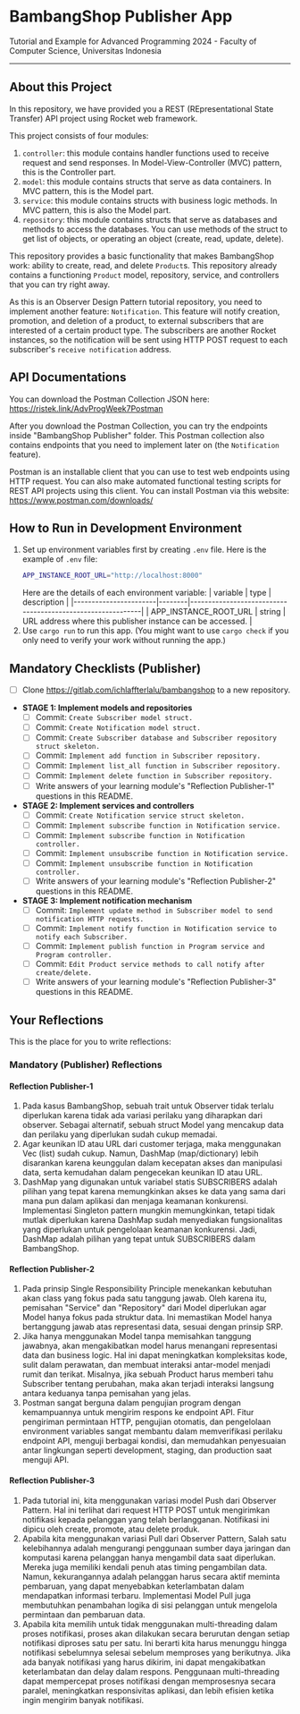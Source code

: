 # BambangShop Publisher App
Tutorial and Example for Advanced Programming 2024 - Faculty of Computer Science, Universitas Indonesia

---

## About this Project
In this repository, we have provided you a REST (REpresentational State Transfer) API project using Rocket web framework.

This project consists of four modules:
1.  `controller`: this module contains handler functions used to receive request and send responses.
    In Model-View-Controller (MVC) pattern, this is the Controller part.
2.  `model`: this module contains structs that serve as data containers.
    In MVC pattern, this is the Model part.
3.  `service`: this module contains structs with business logic methods.
    In MVC pattern, this is also the Model part.
4.  `repository`: this module contains structs that serve as databases and methods to access the databases.
    You can use methods of the struct to get list of objects, or operating an object (create, read, update, delete).

This repository provides a basic functionality that makes BambangShop work: ability to create, read, and delete `Product`s.
This repository already contains a functioning `Product` model, repository, service, and controllers that you can try right away.

As this is an Observer Design Pattern tutorial repository, you need to implement another feature: `Notification`.
This feature will notify creation, promotion, and deletion of a product, to external subscribers that are interested of a certain product type.
The subscribers are another Rocket instances, so the notification will be sent using HTTP POST request to each subscriber's `receive notification` address.

## API Documentations

You can download the Postman Collection JSON here: https://ristek.link/AdvProgWeek7Postman

After you download the Postman Collection, you can try the endpoints inside "BambangShop Publisher" folder.
This Postman collection also contains endpoints that you need to implement later on (the `Notification` feature).

Postman is an installable client that you can use to test web endpoints using HTTP request.
You can also make automated functional testing scripts for REST API projects using this client.
You can install Postman via this website: https://www.postman.com/downloads/

## How to Run in Development Environment
1.  Set up environment variables first by creating `.env` file.
    Here is the example of `.env` file:
    ```bash
    APP_INSTANCE_ROOT_URL="http://localhost:8000"
    ```
    Here are the details of each environment variable:
    | variable              | type   | description                                                |
    |-----------------------|--------|------------------------------------------------------------|
    | APP_INSTANCE_ROOT_URL | string | URL address where this publisher instance can be accessed. |
2.  Use `cargo run` to run this app.
    (You might want to use `cargo check` if you only need to verify your work without running the app.)

## Mandatory Checklists (Publisher)
-   [ ] Clone https://gitlab.com/ichlaffterlalu/bambangshop to a new repository.
-   **STAGE 1: Implement models and repositories**
    -   [ ] Commit: `Create Subscriber model struct.`
    -   [ ] Commit: `Create Notification model struct.`
    -   [ ] Commit: `Create Subscriber database and Subscriber repository struct skeleton.`
    -   [ ] Commit: `Implement add function in Subscriber repository.`
    -   [ ] Commit: `Implement list_all function in Subscriber repository.`
    -   [ ] Commit: `Implement delete function in Subscriber repository.`
    -   [ ] Write answers of your learning module's "Reflection Publisher-1" questions in this README.
-   **STAGE 2: Implement services and controllers**
    -   [ ] Commit: `Create Notification service struct skeleton.`
    -   [ ] Commit: `Implement subscribe function in Notification service.`
    -   [ ] Commit: `Implement subscribe function in Notification controller.`
    -   [ ] Commit: `Implement unsubscribe function in Notification service.`
    -   [ ] Commit: `Implement unsubscribe function in Notification controller.`
    -   [ ] Write answers of your learning module's "Reflection Publisher-2" questions in this README.
-   **STAGE 3: Implement notification mechanism**
    -   [ ] Commit: `Implement update method in Subscriber model to send notification HTTP requests.`
    -   [ ] Commit: `Implement notify function in Notification service to notify each Subscriber.`
    -   [ ] Commit: `Implement publish function in Program service and Program controller.`
    -   [ ] Commit: `Edit Product service methods to call notify after create/delete.`
    -   [ ] Write answers of your learning module's "Reflection Publisher-3" questions in this README.

## Your Reflections
This is the place for you to write reflections:

### Mandatory (Publisher) Reflections

#### Reflection Publisher-1

1. Pada kasus BambangShop, sebuah trait untuk Observer tidak terlalu diperlukan karena tidak ada variasi perilaku yang diharapkan dari observer. Sebagai alternatif, sebuah struct Model yang mencakup data dan perilaku yang diperlukan sudah cukup memadai.
2. Agar keunikan ID atau URL dari customer terjaga, maka menggunakan Vec (list) sudah cukup. Namun, DashMap (map/dictionary) lebih disarankan karena keunggulan dalam kecepatan akses dan manipulasi data, serta kemudahan dalam pengecekan keunikan ID atau URL.
3. DashMap yang digunakan untuk variabel statis SUBSCRIBERS adalah pilihan yang tepat karena memungkinkan akses ke data yang sama dari mana pun dalam aplikasi dan menjaga keamanan konkurensi. Implementasi Singleton pattern mungkin memungkinkan, tetapi tidak mutlak diperlukan karena DashMap sudah menyediakan fungsionalitas yang diperlukan untuk pengelolaan keamanan konkurensi. Jadi, DashMap adalah pilihan yang tepat untuk SUBSCRIBERS dalam BambangShop.

#### Reflection Publisher-2

1. Pada prinsip Single Responsibility Principle menekankan kebutuhan akan class yang fokus pada satu tanggung jawab. Oleh karena itu, pemisahan "Service" dan "Repository" dari Model diperlukan agar Model hanya fokus pada struktur data. Ini memastikan Model hanya bertanggung jawab atas representasi data, sesuai dengan prinsip SRP.
2. Jika hanya menggunakan Model tanpa memisahkan tanggung jawabnya, akan mengakibatkan model harus menangani representasi data dan business logic. Hal ini dapat meningkatkan kompleksitas kode, sulit dalam perawatan, dan membuat interaksi antar-model menjadi rumit dan terikat. Misalnya, jika sebuah Product harus memberi tahu Subscriber tentang perubahan, maka akan terjadi interaksi langsung antara keduanya tanpa pemisahan yang jelas.
3. Postman sangat berguna dalam pengujian program dengan kemampuannya untuk mengirim respons ke endpoint API. Fitur pengiriman permintaan HTTP, pengujian otomatis, dan pengelolaan environment variables sangat membantu dalam memverifikasi perilaku endpoint API, menguji berbagai kondisi, dan memudahkan penyesuaian antar lingkungan seperti development, staging, dan production saat menguji API.


#### Reflection Publisher-3

1. Pada tutorial ini, kita menggunakan variasi model Push dari Observer Pattern. Hal ini terlihat dari  request HTTP POST untuk mengirimkan notifikasi kepada pelanggan yang telah berlangganan. Notifikasi ini dipicu oleh create, promote, atau delete produk.
2. Apabila kita menggunakan variasi Pull dari Observer Pattern, Salah satu kelebihannya adalah mengurangi penggunaan sumber daya jaringan dan komputasi karena pelanggan hanya mengambil data saat diperlukan. Mereka juga memiliki kendali penuh atas timing pengambilan data. Namun, kekurangannya adalah pelanggan harus secara aktif meminta pembaruan, yang dapat menyebabkan keterlambatan dalam mendapatkan informasi terbaru. Implementasi Model Pull juga membutuhkan penambahan logika di sisi pelanggan untuk mengelola permintaan dan pembaruan data.
3. Apabila kita memilih untuk tidak menggunakan multi-threading dalam proses notifikasi, proses akan dilakukan secara berurutan dengan setiap notifikasi diproses satu per satu. Ini berarti kita harus menunggu hingga notifikasi sebelumnya selesai sebelum memproses yang berikutnya. Jika ada banyak notifikasi yang harus dikirim, ini dapat mengakibatkan keterlambatan dan delay dalam respons. Penggunaan multi-threading dapat mempercepat proses notifikasi dengan memprosesnya secara paralel, meningkatkan responsivitas aplikasi, dan lebih efisien ketika ingin mengirim banyak notifikasi.
